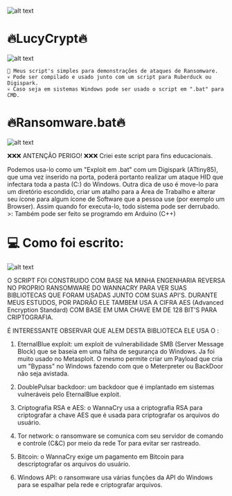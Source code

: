![alt text](https://thumbs.dreamstime.com/b/tela-de-computador-com-alertas-do-ataque-do-ransomware-no-vermelho-e-em-um-hacke-92535628.jpg)

# 🔥LucyCrypt🔥
                                                                                                   
![alt text](https://i.ibb.co/CJ93sNY/VID-20230418-170612.gif)

    🎩 Meus script's simples para demonstrações de ataques de Ransomware. 
    💀 Pode ser compilado e usado junto com um script para Ruberduck ou Digispark. 
    💀 Caso seja em sistemas Windows pode ser usado o script em ".bat" para CMD.

# 🔥Ransomware.bat🔥
![alt text](https://media2.giphy.com/media/WTyrLaSidmKYHM9QcA/giphy.gif?cid=ecf05e47olkgmuscfriueqlgebuglg0fvtkhe2ms1l0uj7yc&rid=giphy.gif&ct=g)

❌❌❌ ANTENÇÃO PERIGO! ❌❌❌ Criei este script para fins educacionais. 

Podemos usa-lo como um "Exploit em .bat" com um Digispark (ATtiny85), que uma vez inserido na porta, poderá portanto realizar um ataque HID que infectara toda a pasta (C:) do Windows. Outra dica de uso é move-lo para um diretório escondido, criar um atalho para a Área de Trabalho e alterar seu ícone para algum ícone de Software que a pessoa use (por exemplo um Browser). Assim quando for executa-lo, todo sistema pode ser derrubado. >: Também pode ser feito se programdo em Arduino (C++)

# 💻 Como foi escrito:

![alt text](https://i.ibb.co/5c3HNJw/2023-04-18-17-02-23.png)

O SCRIPT FOI CONSTRUIDO COM BASE NA MINHA ENGENHARIA REVERSA NO PROPRIO RANSOMWARE DO WANNACRY PARA VER SUAS BIBLIOTECAS QUE FORAM USADAS JUNTO COM SUAS API'S. DURANTE MEUS ESTUDOS, POR PADRÃO ELE TAMBEM USA A CIFRA AES (Advanced Encryption Standard) COM BASE EM UMA CHAVE EM DE 128 BIT'S PARA CRIPTOGRAFIA.

É INTERESSANTE OBSERVAR QUE ALEM DESTA BIBLIOTECA ELE USA O : 

1. EternalBlue exploit: um exploit de vulnerabilidade SMB (Server Message Block) que se baseia em uma falha de segurança do Windows. Ja foi muito usado no Metasploit. O mesmo permite criar um Payload que cria um "Bypass" no Windows fazendo com que o Meterpreter ou BackDoor não seja avistada. 

2. DoublePulsar backdoor: um backdoor que é implantado em sistemas vulneráveis ​​pelo EternalBlue exploit.

3. Criptografia RSA e AES: o WannaCry usa a criptografia RSA para criptografar a chave AES que é usada para criptografar os arquivos do usuário.

4. Tor network: o ransomware se comunica com seu servidor de comando e controle (C&C) por meio da rede Tor para evitar ser rastreado.

5. Bitcoin: o WannaCry exige um pagamento em Bitcoin para descriptografar os arquivos do usuário.

6. Windows API: o ransomware usa várias funções da API do Windows para se espalhar pela rede e criptografar arquivos. 
